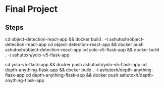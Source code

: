 # Final Project

## Steps

cd object-detection-react-app && docker build . -t ashutoxh/object-detection-react-app
cd object-detection-react-app && docker push ashutoxh/object-detection-react-app
cd yolo-v5-flask-app && docker build . -t ashutoxh/yolo-v5-flask-app

cd yolo-v5-flask-app && docker push ashutoxh/yolo-v5-flask-app
cd depth-anything-flask-app && docker build . -t ashutoxh/depth-anything-flask-app
cd depth-anything-flask-app && docker push ashutoxh/depth-anything-flask-app


